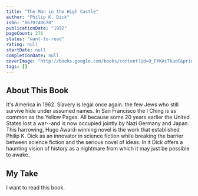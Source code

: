 ```yaml
---
title: "The Man in the High Castle"
author: "Philip K. Dick"
isbn: "0679740678"
publicationDate: "1992"
pageCount: 276
status: "want-to-read"
rating: null
startDate: null
completionDate: null
coverImage: "http://books.google.com/books/content?id=9_FYKAtTkaoC&printsec=frontcover&img=1&zoom=1&source=gbs_api"
tags: []
---
```


## About This Book

It's America in 1962. Slavery is legal once again. the few Jews who still survive hide under assumed names. In San Francisco the I Ching is as common as the Yellow Pages. All because some 20 years earlier the United States lost a war--and is now occupied jointly by Nazi Germany and Japan. This harrowing, Hugo Award-winning novel is the work that established Philip K. Dick as an innovator in science fiction while breaking the barrier between science fiction and the serious novel of ideas. In it Dick offers a haunting vision of history as a nightmare from which it may just be possible to awake.

## My Take

I want to read this book.
